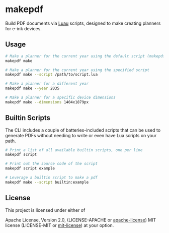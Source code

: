 # makepdf

Build PDF documents via [Luau](https://luau.org/) scripts, designed to make
creating planners for e-ink devices.

## Usage

```sh
# Make a planner for the current year using the default script (makepdf.lua)
makepdf make

# Make a planner for the current year using the specified script
makepdf make --script /path/to/script.lua

# Make a planner for a different year
makepdf make --year 2035

# Make a planner for a specific device dimensions
makepdf make --dimensions 1404x1879px
```

## Builtin Scripts

The CLI includes a couple of batteries-included scripts that can be used to
generate PDFs without needing to write or even have Lua scripts on your path.

```sh
# Print a list of all available builtin scripts, one per line
makepdf script

# Print out the source code of the script
makepdf script example

# Leverage a builtin script to make a pdf
makepdf make --script builtin:example
```

## License

This project is licensed under either of

Apache License, Version 2.0, (LICENSE-APACHE or
[apache-license][apache-license]) MIT license (LICENSE-MIT or
[mit-license][mit-license]) at your option.

[apache-license]: http://www.apache.org/licenses/LICENSE-2.0
[mit-license]: http://opensource.org/licenses/MIT
